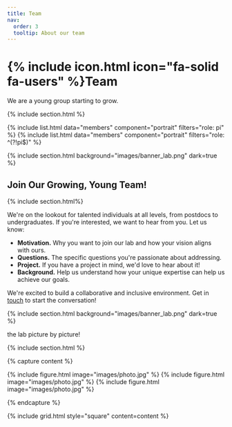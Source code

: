 ```yaml
---
title: Team
nav:
  order: 3
  tooltip: About our team
---
```


# {% include icon.html icon="fa-solid fa-users" %}Team

We are a young group starting to grow.

{% include section.html %}

{% include list.html data="members" component="portrait" filters="role: pi" %}
{% include list.html data="members" component="portrait" filters="role: ^(?!pi$)" %}

{% include section.html background="images/banner_lab.png" dark=true %}
## Join Our Growing, Young Team!
{% include section.html%}

We're on the lookout for talented individuals at all levels, from postdocs to undergraduates. If you're interested, we want to hear from you. Let us know:

- **Motivation.** Why you want to join our lab and how your vision aligns with ours.
- **Questions.** The specific questions you're passionate about addressing.
- **Project.** If you have a project in mind, we'd love to hear about it!
- **Background.** Help us understand how your unique expertise can help us achieve our goals.

We're excited to build a collaborative and inclusive environment. Get in [touch](https://nvl-lab.github.io/contact/)  to start the conversation!

{% include section.html background="images/banner_lab.png" dark=true %}

the lab picture by picture!

{% include section.html %}

{% capture content %}

{% include figure.html image="images/photo.jpg" %}
{% include figure.html image="images/photo.jpg" %}
{% include figure.html image="images/photo.jpg" %}

{% endcapture %}

{% include grid.html style="square" content=content %}
